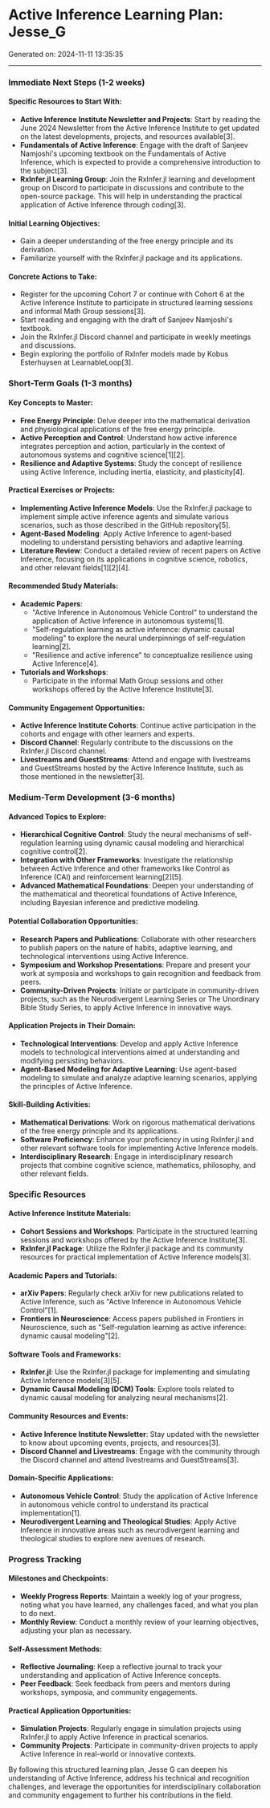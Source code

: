 # Active Inference Learning Plan: Jesse_G

Generated on: 2024-11-11 13:35:35

---

### Immediate Next Steps (1-2 weeks)

#### Specific Resources to Start With:
- **Active Inference Institute Newsletter and Projects**: Start by reading the June 2024 Newsletter from the Active Inference Institute to get updated on the latest developments, projects, and resources available[3].
- **Fundamentals of Active Inference**: Engage with the draft of Sanjeev Namjoshi's upcoming textbook on the Fundamentals of Active Inference, which is expected to provide a comprehensive introduction to the subject[3].
- **RxInfer.jl Learning Group**: Join the RxInfer.jl learning and development group on Discord to participate in discussions and contribute to the open-source package. This will help in understanding the practical application of Active Inference through coding[3].

#### Initial Learning Objectives:
- Gain a deeper understanding of the free energy principle and its derivation.
- Familiarize yourself with the RxInfer.jl package and its applications.

#### Concrete Actions to Take:
- Register for the upcoming Cohort 7 or continue with Cohort 6 at the Active Inference Institute to participate in structured learning sessions and informal Math Group sessions[3].
- Start reading and engaging with the draft of Sanjeev Namjoshi's textbook.
- Join the RxInfer.jl Discord channel and participate in weekly meetings and discussions.
- Begin exploring the portfolio of RxInfer models made by Kobus Esterhuysen at LearnableLoop[3].

### Short-Term Goals (1-3 months)

#### Key Concepts to Master:
- **Free Energy Principle**: Delve deeper into the mathematical derivation and physiological applications of the free energy principle.
- **Active Perception and Control**: Understand how active inference integrates perception and action, particularly in the context of autonomous systems and cognitive science[1][2].
- **Resilience and Adaptive Systems**: Study the concept of resilience using Active Inference, including inertia, elasticity, and plasticity[4].

#### Practical Exercises or Projects:
- **Implementing Active Inference Models**: Use the RxInfer.jl package to implement simple active inference agents and simulate various scenarios, such as those described in the GitHub repository[5].
- **Agent-Based Modeling**: Apply Active Inference to agent-based modeling to understand persisting behaviors and adaptive learning.
- **Literature Review**: Conduct a detailed review of recent papers on Active Inference, focusing on its applications in cognitive science, robotics, and other relevant fields[1][2][4].

#### Recommended Study Materials:
- **Academic Papers**:
  - "Active Inference in Autonomous Vehicle Control" to understand the application of Active Inference in autonomous systems[1].
  - "Self-regulation learning as active inference: dynamic causal modeling" to explore the neural underpinnings of self-regulation learning[2].
  - "Resilience and active inference" to conceptualize resilience using Active Inference[4].
- **Tutorials and Workshops**:
  - Participate in the informal Math Group sessions and other workshops offered by the Active Inference Institute[3].

#### Community Engagement Opportunities:
- **Active Inference Institute Cohorts**: Continue active participation in the cohorts and engage with other learners and experts.
- **Discord Channel**: Regularly contribute to the discussions on the RxInfer.jl Discord channel.
- **Livestreams and GuestStreams**: Attend and engage with livestreams and GuestStreams hosted by the Active Inference Institute, such as those mentioned in the newsletter[3].

### Medium-Term Development (3-6 months)

#### Advanced Topics to Explore:
- **Hierarchical Cognitive Control**: Study the neural mechanisms of self-regulation learning using dynamic causal modeling and hierarchical cognitive control[2].
- **Integration with Other Frameworks**: Investigate the relationship between Active Inference and other frameworks like Control as Inference (CAI) and reinforcement learning[2][5].
- **Advanced Mathematical Foundations**: Deepen your understanding of the mathematical and theoretical foundations of Active Inference, including Bayesian inference and predictive modeling.

#### Potential Collaboration Opportunities:
- **Research Papers and Publications**: Collaborate with other researchers to publish papers on the nature of habits, adaptive learning, and technological interventions using Active Inference.
- **Symposium and Workshop Presentations**: Prepare and present your work at symposia and workshops to gain recognition and feedback from peers.
- **Community-Driven Projects**: Initiate or participate in community-driven projects, such as the Neurodivergent Learning Series or The Unordinary Bible Study Series, to apply Active Inference in innovative ways.

#### Application Projects in Their Domain:
- **Technological Interventions**: Develop and apply Active Inference models to technological interventions aimed at understanding and modifying persisting behaviors.
- **Agent-Based Modeling for Adaptive Learning**: Use agent-based modeling to simulate and analyze adaptive learning scenarios, applying the principles of Active Inference.

#### Skill-Building Activities:
- **Mathematical Derivations**: Work on rigorous mathematical derivations of the free energy principle and its applications.
- **Software Proficiency**: Enhance your proficiency in using RxInfer.jl and other relevant software tools for implementing Active Inference models.
- **Interdisciplinary Research**: Engage in interdisciplinary research projects that combine cognitive science, mathematics, philosophy, and other relevant fields.

### Specific Resources

#### Active Inference Institute Materials:
- **Cohort Sessions and Workshops**: Participate in the structured learning sessions and workshops offered by the Active Inference Institute[3].
- **RxInfer.jl Package**: Utilize the RxInfer.jl package and its community resources for practical implementation of Active Inference models[3].

#### Academic Papers and Tutorials:
- **arXiv Papers**: Regularly check arXiv for new publications related to Active Inference, such as "Active Inference in Autonomous Vehicle Control"[1].
- **Frontiers in Neuroscience**: Access papers published in Frontiers in Neuroscience, such as "Self-regulation learning as active inference: dynamic causal modeling"[2].

#### Software Tools and Frameworks:
- **RxInfer.jl**: Use the RxInfer.jl package for implementing and simulating Active Inference models[3][5].
- **Dynamic Causal Modeling (DCM) Tools**: Explore tools related to dynamic causal modeling for analyzing neural mechanisms[2].

#### Community Resources and Events:
- **Active Inference Institute Newsletter**: Stay updated with the newsletter to know about upcoming events, projects, and resources[3].
- **Discord Channel and Livestreams**: Engage with the community through the Discord channel and attend livestreams and GuestStreams[3].

#### Domain-Specific Applications:
- **Autonomous Vehicle Control**: Study the application of Active Inference in autonomous vehicle control to understand its practical implementation[1].
- **Neurodivergent Learning and Theological Studies**: Apply Active Inference in innovative areas such as neurodivergent learning and theological studies to explore new avenues of research.

### Progress Tracking

#### Milestones and Checkpoints:
- **Weekly Progress Reports**: Maintain a weekly log of your progress, noting what you have learned, any challenges faced, and what you plan to do next.
- **Monthly Review**: Conduct a monthly review of your learning objectives, adjusting your plan as necessary.

#### Self-Assessment Methods:
- **Reflective Journaling**: Keep a reflective journal to track your understanding and application of Active Inference concepts.
- **Peer Feedback**: Seek feedback from peers and mentors during workshops, symposia, and community engagements.

#### Practical Application Opportunities:
- **Simulation Projects**: Regularly engage in simulation projects using RxInfer.jl to apply Active Inference in practical scenarios.
- **Community Projects**: Participate in community-driven projects to apply Active Inference in real-world or innovative contexts.

By following this structured learning plan, Jesse G can deepen his understanding of Active Inference, address his technical and recognition challenges, and leverage the opportunities for interdisciplinary collaboration and community engagement to further his contributions in the field.